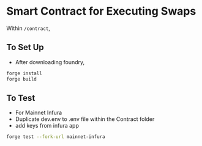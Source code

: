 # Smart Contract for Executing Swaps

Within `/contract`,

## To Set Up
- After downloading foundry,
```bash
forge install
forge build
```

## To Test
- For Mainnet Infura
- Duplicate dev.env to .env file within the Contract folder
- add keys from infura app 

```bash
forge test --fork-url mainnet-infura
```